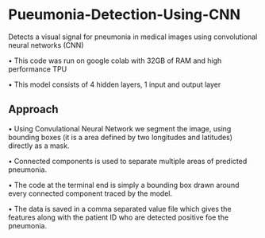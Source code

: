 # Pueumonia-Detection-Using-CNN

Detects a visual signal for pneumonia in medical images using convolutional neural networks (CNN)

•	This code was run on google colab with 32GB of RAM and high performance TPU

•	This model consists of 4 hidden layers, 1 input and output layer


## Approach

• Using Convulational Neural Network we segment the image, using bounding boxes (it is a area defined by two longitudes and latitudes) directly as a mask.

• Connected components is used to separate multiple areas of predicted pneumonia.

• The code at the terminal end is simply a bounding box drawn around every connected component traced by the model.

• The data is saved in a comma separated value file which gives the features along with the patient ID who are detected positive foe the pneumonia.

